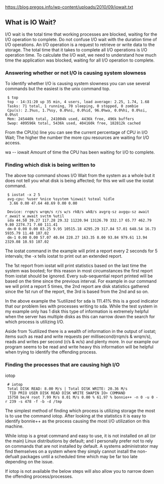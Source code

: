 https://blog.pregos.info/wp-content/uploads/2010/09/iowait.txt
## What is IO Wait?
I/O wait is the total time that working processes are blocked, waiting for the I/O operation to complete. Do not confuse I/O wait with the duration time of I/O operations. An I/O operation is a request to retrieve or write data to the storage. The total time that it takes to complete all I/O operations is I/O operation time. To calculate the I/O wait, we need to understand how much time the application was blocked, waiting for all I/O operation to complete.



### Answering whether or not I/O is causing system slowness
To identify whether I/O is causing system slowness you can use several commands but the easiest is the unix command top.
```
 $ top
 top - 14:31:20 up 35 min, 4 users, load average: 2.25, 1.74, 1.68
 Tasks: 71 total, 1 running, 70 sleeping, 0 stopped, 0 zombie
 Cpu(s): 2.3%us, 1.7%sy, 0.0%ni, 0.0%id, 96.0%wa, 0.0%hi, 0.0%si, 0.0%st
 Mem: 245440k total, 241004k used, 4436k free, 496k buffers
 Swap: 409596k total, 5436k used, 404160k free, 182812k cached
```
From the CPU(s) line you can see the current percentage of CPU in I/O Wait; The higher the number the more cpu resources are waiting for I/O access.

wa -- iowait
 Amount of time the CPU has been waiting for I/O to complete.
 
 

### Finding which disk is being written to
The above top command shows I/O Wait from the system as a whole but it does not tell you what disk is being affected; for this we will use the iostat command.
```
 $ iostat -x 2 5
 avg-cpu: %user %nice %system %iowait %steal %idle
  3.66 0.00 47.64 48.69 0.00 0.00

 Device: rrqm/s wrqm/s r/s w/s rkB/s wkB/s avgrq-sz avgqu-sz await r_await w_await svctm %util
 sda 44.50 39.27 117.28 29.32 11220.94 13126.70 332.17 65.77 462.79 9.80 2274.71 7.60 111.41
 dm-0 0.00 0.00 83.25 9.95 10515.18 4295.29 317.84 57.01 648.54 16.73 5935.79 11.48 107.02
 dm-1 0.00 0.00 57.07 40.84 228.27 163.35 8.00 93.84 979.61 13.94 2329.08 10.93 107.02
```
The iostat command in the example will print a report every 2 seconds for 5 intervals; the -x tells iostat to print out an extended report.

The 1st report from iostat will print statistics based on the last time the system was booted; for this reason in most circumstances the first report from iostat should be ignored. Every sub-sequential report printed will be based on the time since the previous interval. For example in our command we will print a report 5 times, the 2nd report are disk statistics gathered since the 1st run of the report, the 3rd is based from the 2nd and so on.

In the above example the %utilized for sda is 111.41% this is a good indicator that our problem lies with processes writing to sda. While the test system in my example only has 1 disk this type of information is extremely helpful when the server has multiple disks as this can narrow down the search for which process is utilizing I/O.

Aside from %utilized there is a wealth of information in the output of iostat; items such as read and write requests per millisecond(rrqm/s & wrqm/s), reads and writes per second (r/s & w/s) and plenty more. In our example our program seems to be read and write heavy this information will be helpful when trying to identify the offending process.

### Finding the processes that are causing high I/O
iotop
```
 # iotop
 Total DISK READ: 8.00 M/s | Total DISK WRITE: 20.36 M/s
  TID PRIO USER DISK READ DISK WRITE SWAPIN IO> COMMAND
 15758 be/4 root 7.99 M/s 8.01 M/s 0.00 % 61.97 % bonnie++ -n 0 -u 0 -r 239 -s 478 -f -b -d /tmp
```
The simplest method of finding which process is utilizing storage the most is to use the command iotop. After looking at the statistics it is easy to identify bonnie++ as the process causing the most I/O utilization on this machine.

While iotop is a great command and easy to use, it is not installed on all (or the main) Linux distributions by default; and I personally prefer not to rely on commands that are not installed by default. A systems administrator may find themselves on a system where they simply cannot install the non-defualt packages until a scheduled time which may be far too late depending on the issue.

If iotop is not available the below steps will also allow you to narrow down the offending process/processes.
